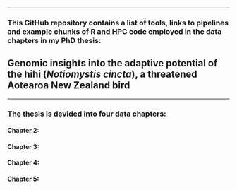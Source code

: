 
__________________________________________________________________________________________________________________


### This GitHub repository contains a list of tools, links to pipelines and example chunks of R and HPC code employed in the data chapters in my PhD thesis:

## Genomic insights into the adaptive potential of the hihi (*Notiomystis cincta*), a threatened Aotearoa New Zealand bird

__________________________________________________________________________________________________________________


### The thesis is devided into four data chapters:

#### Chapter 2:

#### Chapter 3:

#### Chapter 4:

#### Chapter 5:

